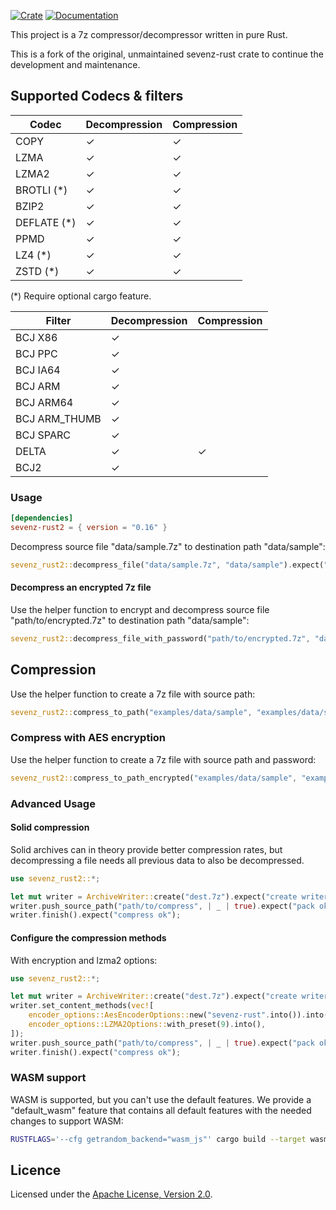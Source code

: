[![Crate](https://img.shields.io/crates/v/sevenz-rust2.svg)](https://crates.io/crates/sevenz-rust2)
[![Documentation](https://docs.rs/sevenz-rust2/badge.svg)](https://docs.rs/sevenz-rust2)

This project is a 7z compressor/decompressor written in pure Rust.

This is a fork of the original, unmaintained sevenz-rust crate to continue the development and maintenance.

## Supported Codecs & filters

| Codec       | Decompression | Compression |
|-------------|---------------|-------------|
| COPY        | ✓             | ✓           |
| LZMA        | ✓             | ✓           |
| LZMA2       | ✓             | ✓           |
| BROTLI (*)  | ✓             | ✓           |
| BZIP2       | ✓             | ✓           |
| DEFLATE (*) | ✓             | ✓           |
| PPMD        | ✓             | ✓           |
| LZ4 (*)     | ✓             | ✓           |
| ZSTD (*)    | ✓             | ✓           |

(*) Require optional cargo feature.

| Filter        | Decompression | Compression |
|---------------|---------------|-------------|
| BCJ X86       | ✓             |             |
| BCJ PPC       | ✓             |             |
| BCJ IA64      | ✓             |             |
| BCJ ARM       | ✓             |             |
| BCJ ARM64     | ✓             |             |
| BCJ ARM_THUMB | ✓             |             |
| BCJ SPARC     | ✓             |             |
| DELTA         | ✓             | ✓           |
| BCJ2          | ✓             |             |

### Usage

```toml
[dependencies]
sevenz-rust2 = { version = "0.16" }
```

Decompress source file "data/sample.7z" to destination path "data/sample":

```rust
sevenz_rust2::decompress_file("data/sample.7z", "data/sample").expect("complete");
```

#### Decompress an encrypted 7z file

Use the helper function to encrypt and decompress source file "path/to/encrypted.7z" to destination path "data/sample":

```rust
sevenz_rust2::decompress_file_with_password("path/to/encrypted.7z", "data/sample", "password".into()).expect("complete");
```

## Compression

Use the helper function to create a 7z file with source path:

```rust
sevenz_rust2::compress_to_path("examples/data/sample", "examples/data/sample.7z").expect("compress ok");
```

### Compress with AES encryption

Use the helper function to create a 7z file with source path and password:

```rust
sevenz_rust2::compress_to_path_encrypted("examples/data/sample", "examples/data/sample.7z", "password".into()).expect("compress ok");
```

### Advanced Usage

#### Solid compression

Solid archives can in theory provide better compression rates, but decompressing a file needs all previous data to also
be decompressed.

```rust
use sevenz_rust2::*;

let mut writer = ArchiveWriter::create("dest.7z").expect("create writer ok");
writer.push_source_path("path/to/compress", | _ | true).expect("pack ok");
writer.finish().expect("compress ok");
```

#### Configure the compression methods

With encryption and lzma2 options:

```rust
use sevenz_rust2::*;

let mut writer = ArchiveWriter::create("dest.7z").expect("create writer ok");
writer.set_content_methods(vec![
    encoder_options::AesEncoderOptions::new("sevenz-rust".into()).into(),
    encoder_options::LZMA2Options::with_preset(9).into(),
]);
writer.push_source_path("path/to/compress", | _ | true).expect("pack ok");
writer.finish().expect("compress ok");
```

### WASM support

WASM is supported, but you can't use the default features. We provide a "default_wasm" feature that contains
all default features with the needed changes to support WASM:

```bash
RUSTFLAGS='--cfg getrandom_backend="wasm_js"' cargo build --target wasm32-unknown-unknown --no-default-features --features=default_wasm
```

## Licence

Licensed under the [Apache License, Version 2.0](https://www.apache.org/licenses/LICENSE-2.0).
